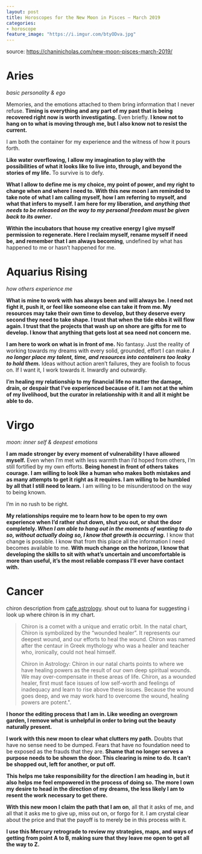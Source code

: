 ```yaml
---
layout: post
title: Horoscopes for the New Moon in Pisces – March 2019
categories:
- horoscope
feature_image: "https://i.imgur.com/btyODva.jpg"
---
```


source: https://chaninicholas.com/new-moon-pisces-march-2019/

# Aries

_basic personality & ego_

Memories, and the emotions attached to them bring information that I never refuse. **Timing is everything and any part of my past that is being recovered right now is worth investigating.**  Even briefly. **I know not to hang on to what is moving through me, but I also know not to resist the current.**

I am both the container for my experience and the witness of how it pours forth. 

**Like water overflowing, I allow my imagination to play with the possibilities of what it looks like to live into, through, and beyond the stories of my life.** To survive is to defy. 

**What I allow to define me is my choice, my point of power, and my right to change when and where I need to. With this new moon I am reminded to take note of what I am calling myself, how I am referring to myself, and what that infers to myself. I am here for my liberation, and _anything that needs to be released on the way to my personal freedom must be given back to its owner_.**

**Within the incubators that house my creative energy I give myself permission to regenerate. Here I reclaim myself, rename myself if need be, and remember that I am always becoming**, undefined by what has happened to me or hasn’t happened for me.   

# Aquarius Rising 

_how others experience me_

**What is mine to work with has always been and will always be.  I need not fight it, push it, or feel like someone else can take it from me. My resources may take their own time to develop, but they deserve every second they need to take shape. I trust that when the tide ebbs it will flow again. I trust that the projects that wash up on shore are gifts for me to develop. I know that anything that gets lost at sea need not concern me.**

**I am here to work on what is in front of me.** No fantasy. Just the reality of working towards my dreams with every solid, grounded,  effort I can make. **_I no longer place my talent, time, and resources into containers too leaky to hold them._** Ideas without action aren’t failures, they are foolish to focus on. If I want it, I work towards it. Inwardly and outwardly. 

**I’m healing my relationship to my financial life no matter the damage, drain, or despair that I’ve experienced because of it. I am not at the whim of my livelihood, but the curator in relationship with it and all it might be able to do.**

# Virgo

_moon: inner self & deepest emotions_

**I am made stronger by every moment of vulnerability I have allowed myself.** Even when I’m met with less warmth than I’d hoped from others, I’m still fortified by my own efforts. **Being honest in front of others takes courage.** **I am willing to look like a human who makes both mistakes and as many attempts to get it right as it requires. I am willing to be humbled by all that I still need to learn.** I am willing to be misunderstood on the way to being known. 

I’m in no rush to be right.

**My relationships require me to learn how to be open to my own experience when I’d rather shut down, shut you out, or shut the door completely. _When I am able to hang out in the moments of wanting to do so, without actually doing so, I know that growth is occurring._** I know that change is possible. I know that from this place all the information I need becomes available to me. **With much change on the horizon, I know that developing the skills to sit with what’s uncertain and uncomfortable is more than useful, it’s the most reliable compass I’ll ever have contact with.**

# Cancer

chiron description from [cafe astrology](https://cafeastrology.com/chiron.html). shout out to luana for suggesting i look up where chiron is in my chart.

> Chiron is a comet with a unique and erratic orbit. In the natal chart, Chiron is symbolized by the “wounded healer”. It represents our deepest wound, and our efforts to heal the wound. Chiron was named after the centaur in Greek mythology who was a healer and teacher who, ironically, could not heal himself.
>  
> Chiron in Astrology: Chiron in our natal charts points to where we have healing powers as the result of our own deep spiritual wounds. We may over-compensate in these areas of life. Chiron, as a wounded healer, first must face issues of low self-worth and feelings of inadequacy and learn to rise above these issues. Because the wound goes deep, and we may work hard to overcome the wound, healing powers are potent.".

**I honor the editing process that I am in. Like weeding an overgrown garden, I remove what is unhelpful in order to bring out the beauty naturally present.**

**I work with this new moon to clear what clutters my path.** Doubts that have no sense need to be dumped. Fears that have no foundation need to be exposed as the frauds that they are.  **Shame that no longer serves a purpose needs to be shown the door. This clearing is mine to do. It can’t be shopped out, left for another, or put off.**

**This helps me take responsibility for the direction I am heading in, but it also helps me feel empowered in the process of doing so. The more I own my desire to head in the direction of my dreams, the less likely I am to resent the work necessary to get there.** 

**With this new moon I claim the path that I am on**, all that it asks of me, and all that it asks me to give up, miss out on, or forgo for it. I am crystal clear about the price and that the payoff is to merely be in this process with it. 

**I use this Mercury retrograde to review my strategies, maps, and ways of getting from point A to B, making sure that they leave me open to get all the way to Z.**  